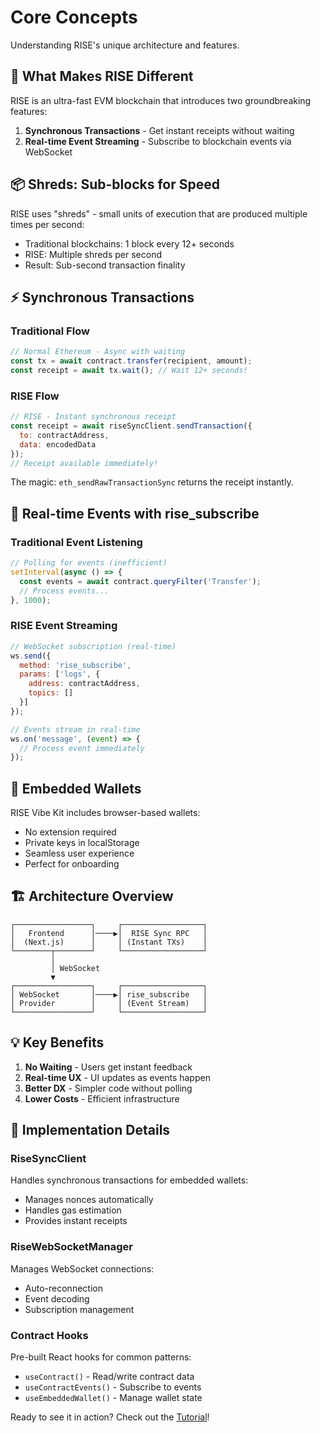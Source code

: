 # Core Concepts

Understanding RISE's unique architecture and features.

## 🌟 What Makes RISE Different

RISE is an ultra-fast EVM blockchain that introduces two groundbreaking features:

1. **Synchronous Transactions** - Get instant receipts without waiting
2. **Real-time Event Streaming** - Subscribe to blockchain events via WebSocket

## 📦 Shreds: Sub-blocks for Speed

RISE uses "shreds" - small units of execution that are produced multiple times per second:

- Traditional blockchains: 1 block every 12+ seconds
- RISE: Multiple shreds per second
- Result: Sub-second transaction finality

## ⚡ Synchronous Transactions

### Traditional Flow
```javascript
// Normal Ethereum - Async with waiting
const tx = await contract.transfer(recipient, amount);
const receipt = await tx.wait(); // Wait 12+ seconds!
```

### RISE Flow
```javascript
// RISE - Instant synchronous receipt
const receipt = await riseSyncClient.sendTransaction({
  to: contractAddress,
  data: encodedData
});
// Receipt available immediately!
```

The magic: `eth_sendRawTransactionSync` returns the receipt instantly.

## 📡 Real-time Events with rise_subscribe

### Traditional Event Listening
```javascript
// Polling for events (inefficient)
setInterval(async () => {
  const events = await contract.queryFilter('Transfer');
  // Process events...
}, 1000);
```

### RISE Event Streaming
```javascript
// WebSocket subscription (real-time)
ws.send({
  method: 'rise_subscribe',
  params: ['logs', {
    address: contractAddress,
    topics: []
  }]
});

// Events stream in real-time
ws.on('message', (event) => {
  // Process event immediately
});
```

## 🔐 Embedded Wallets

RISE Vibe Kit includes browser-based wallets:

- No extension required
- Private keys in localStorage
- Seamless user experience
- Perfect for onboarding

## 🏗️ Architecture Overview

```
┌─────────────────┐     ┌──────────────────┐
│   Frontend      │────▶│  RISE Sync RPC   │
│  (Next.js)      │     │ (Instant TXs)    │
└────────┬────────┘     └──────────────────┘
         │                        
         │ WebSocket              
         ▼                        
┌─────────────────┐     ┌──────────────────┐
│ WebSocket       │────▶│ rise_subscribe   │
│ Provider        │     │ (Event Stream)   │
└─────────────────┘     └──────────────────┘
```

## 💡 Key Benefits

1. **No Waiting** - Users get instant feedback
2. **Real-time UX** - UI updates as events happen
3. **Better DX** - Simpler code without polling
4. **Lower Costs** - Efficient infrastructure

## 🔧 Implementation Details

### RiseSyncClient
Handles synchronous transactions for embedded wallets:
- Manages nonces automatically
- Handles gas estimation
- Provides instant receipts

### RiseWebSocketManager
Manages WebSocket connections:
- Auto-reconnection
- Event decoding
- Subscription management

### Contract Hooks
Pre-built React hooks for common patterns:
- `useContract()` - Read/write contract data
- `useContractEvents()` - Subscribe to events
- `useEmbeddedWallet()` - Manage wallet state

Ready to see it in action? Check out the [Tutorial](./tutorial.md)!